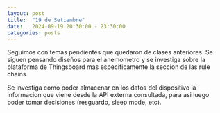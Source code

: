 ```yaml
---
layout: post
title:  "19 de Setiembre"
date:   2024-09-19 20:30:00 - 23:30:00
categories: posts
---
```


Seguimos con temas pendientes que quedaron de clases anteriores. Se siguen pensando diseños para el anemometro y se investiga sobre la plataforma de Thingsboard mas especificamente la seccion de las rule chains.

Se investiga como poder almacenar en los datos del dispositivo la informacion que viene desde la API externa consultada, para asi luego poder tomar decisiones (resguardo, sleep mode, etc).
